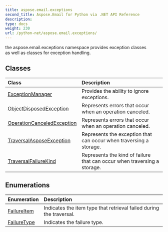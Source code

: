 ```yaml
---
title: aspose.email.exceptions
second_title: Aspose.Email for Python via .NET API Reference
description: 
type: docs
weight: 230
url: /python-net/aspose.email.exceptions/
---
```



the aspose.email.exceptions namespace provides exception classes<br/>            as well as classes for exception handling.

## Classes
| Class | Description |
| :- | :- |
|[ExceptionManager](/python-net/aspose.email.exceptions/exceptionmanager/)|Provides the ability to ignore exceptions.|
|[ObjectDisposedException](/python-net/aspose.email.exceptions/objectdisposedexception/)|Represents errors that occur when an operation canceled.|
|[OperationCanceledException](/python-net/aspose.email.exceptions/operationcanceledexception/)|Represents errors that occur when an operation canceled.|
|[TraversalAsposeException](/python-net/aspose.email.exceptions/traversalasposeexception/)|Represents the exception that can occur when traversing a storage.|
|[TraversalFailureKind](/python-net/aspose.email.exceptions/traversalfailurekind/)|Represents the kind of failure that can occur when traversing a storage.|
## Enumerations
| Enumeration | Description |
| :- | :- |
|[FailureItem](/python-net/aspose.email.exceptions/failureitem/)|Indicates the item type that retrieval failed during the traversal.|
|[FailureType](/python-net/aspose.email.exceptions/failuretype/)|Indicates the failure type.|
